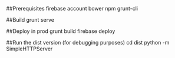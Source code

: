 ##Prerequisites
  firebase account
  bower
  npm
  grunt-cli

##Build
  grunt serve
  
##Deploy in prod
  grunt build
  firebase deploy
  
##Run the dist version (for debugging purposes)
  cd dist
  python -m SimpleHTTPServer
